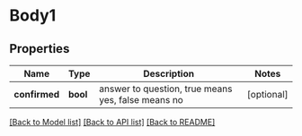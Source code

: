 # Body1

## Properties
Name | Type | Description | Notes
------------ | ------------- | ------------- | -------------
**confirmed** | **bool** | answer to question, true means yes, false means no | [optional] 

[[Back to Model list]](../README.md#documentation-for-models) [[Back to API list]](../README.md#documentation-for-api-endpoints) [[Back to README]](../README.md)


